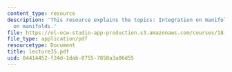```yaml
---
content_type: resource
description: 'This resource explains the topics: Integration on manifolds, degree
  on manifolds.'
file: https://ol-ocw-studio-app-production.s3.amazonaws.com/courses/18-101-analysis-ii-fall-2005/84414452f24d1dab07557858a3a06d55_lecture35.pdf
file_type: application/pdf
resourcetype: Document
title: lecture35.pdf
uid: 84414452-f24d-1dab-0755-7858a3a06d55
---
```


